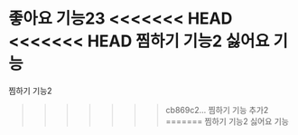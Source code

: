 좋아요 기능23
<<<<<<< HEAD
<<<<<<< HEAD
찜하기 기능2
싫어요 기능
=======
찜하기 기능2
>>>>>>> cb869c2... 찜하기 기능 추가2
=======
찜하기 기능2
싫어요 기능
